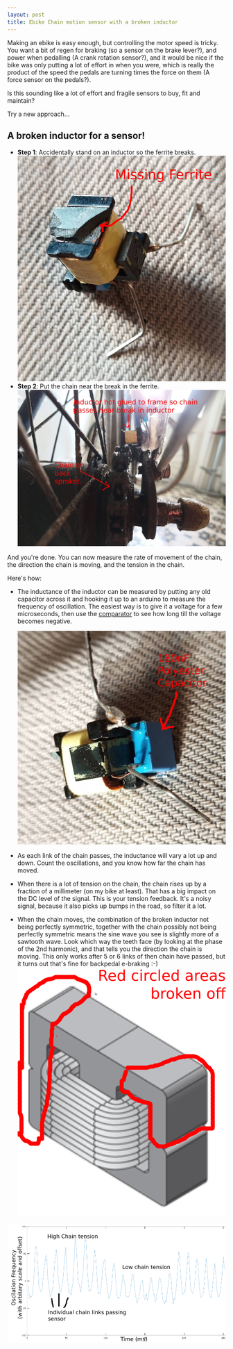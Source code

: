 ```yaml
---
layout: post
title: Ebike Chain motion sensor with a broken inductor
---
```



Making an ebike is easy enough, but controlling the motor speed is tricky.  You want a bit of regen for braking (so a sensor on the brake lever?), and power when pedalling (A crank rotation sensor?), and it would be nice if the bike was only putting a lot of effort in when you were, which is really the product of the speed the pedals are turning times the force on them (A force sensor on the pedals?).

Is this sounding like a lot of effort and fragile sensors to buy, fit and maintain?

Try a new approach...


## A broken inductor for a sensor!

 * **Step 1**:  Accidentally stand on an inductor so the ferrite breaks.
   ![](/images/ebike-inductor-broken.jpg)
 * **Step 2**:  Put the chain near the break in the ferrite.
   ![](/images/ebike-chain.jpg)
 
And you're done.  You can now measure the rate of movement of the chain, the direction the chain is moving, and the tension in the chain.

Here's how:

 *  The inductance of the inductor can be measured by putting any old capacitor across it and hooking it up to an arduino to measure the frequency of oscillation.   The easiest way is to give it a voltage for a few microseconds, then use the [comparator](https://forum.arduino.cc/index.php?topic=158657.0) to see how long till the voltage becomes negative.
    
    ![](/images/ebike-inductor-capacitor.jpg)
 
 * As each link of the chain passes, the inductance will vary a lot up and down.  Count the oscillations, and you know how far the chain has moved.
 
 * When there is a lot of tension on the chain, the chain rises up by a fraction of a millimeter (on my bike at least).  That has a big impact on the DC level of the signal.  This is your tension feedback.   It's a noisy signal, because it also picks up bumps in the road, so filter it a lot.
 
 * When the chain moves, the combination of the broken inductor not being perfectly symmetric, together with the chain possibly not being perfectly symmetric means the sine wave you see is slightly more of a sawtooth wave.  Look which way the teeth face (by looking at the phase of the 2nd harmonic), and that tells you the direction the chain is moving.   This only works after 5 or 6 links of then chain have passed, but it turns out that's fine for backpedal e-braking :-)
 ![](/images/ebike-inductor-broken-diagram.png)
 
![](/images/ebike-chain-sensor-raw.png)
